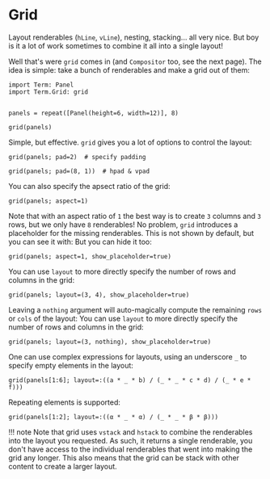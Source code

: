 # Grid
Layout renderables (`hLine`, `vLine`), nesting, stacking... all very nice. But boy is it a lot of work sometimes to combine it all into a single layout!

Well that's were `grid` comes in (and `Compositor` too, see the next page).
The idea is simple: take a bunch of renderables and make a grid out of them:

```@example grid
import Term: Panel
import Term.Grid: grid


panels = repeat([Panel(height=6, width=12)], 8)

grid(panels)
```

Simple, but effective. `grid` gives you a lot of options to control the layout:
```@example grid
grid(panels; pad=2)  # specify padding
```

```@example grid
grid(panels; pad=(8, 1))  # hpad & vpad
```

You can also specify the apsect ratio of the grid:
```@example grid
grid(panels; aspect=1)
```

Note that with an aspect ratio of `1` the best way is to create `3` columns and `3` rows, but we only have `8` renderables! No problem, `grid` introduces a placeholder for the missing renderables. This is not shown by default, but you can see it with:
But you can hide it too:
```@example grid
grid(panels; aspect=1, show_placeholder=true)
```

You can use `layout` to more directly specify the number of rows and columns in the grid:
```@example grid
grid(panels; layout=(3, 4), show_placeholder=true)
```

Leaving a `nothing` argument will auto-magically compute the remaining `rows` or `cols` of the layout:
You can use `layout` to more directly specify the number of rows and columns in the grid:
```@example grid
grid(panels; layout=(3, nothing), show_placeholder=true)
```

One can use complex expressions for layouts, using an underscore `_` to specify empty elements in the layout:
```@example grid
grid(panels[1:6]; layout=:((a * _ * b) / (_ * _ * c * d) / (_ * e * f)))
```

Repeating elements is supported:
```@example grid
grid(panels[1:2]; layout=:((α * _ * α) / (_ * _ * β * β)))
```


!!! note 
    Note that grid uses `vstack` and `hstack` to combine the renderables into the layout you requested. As such, it returns a single renderable, you don't have access to the individual renderables that went into making the grid any longer. This also means that the grid can be stack with other content to create a larger layout. 


